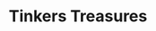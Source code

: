 ---
title: "Tinkers Treasures"
url: /bishop-auckland/tinkers-treasures/
shop: interior decoration
---